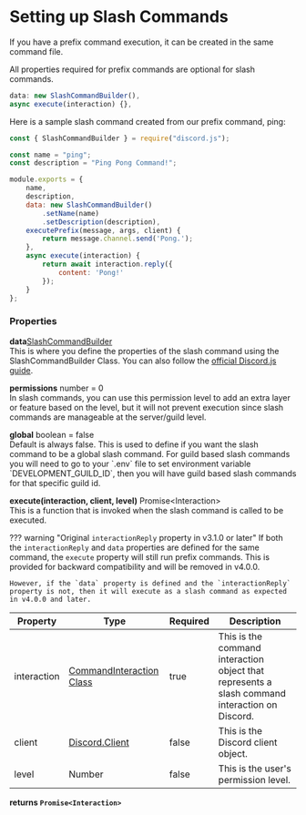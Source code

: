 # Setting up Slash Commands

If you have a prefix command execution, it can be created in the same command file. 

All properties required for prefix commands are optional for slash commands.


```javascript
data: new SlashCommandBuilder(),
async execute(interaction) {},
```

Here is a sample slash command created from our prefix command, ping:

```javascript
const { SlashCommandBuilder } = require("discord.js");

const name = "ping";
const description = "Ping Pong Command!";

module.exports = {
	name,
	description,
	data: new SlashCommandBuilder()
	    .setName(name)
	    .setDescription(description),
	executePrefix(message, args, client) {
		return message.channel.send('Pong.');
	},
	async execute(interaction) {
		return await interaction.reply({
			content: 'Pong!'
		});
	}
};
```

### Properties


<p>
  <strong>data</strong><span class="varType"><a href="https://discord.js.org/docs/packages/builders/1.6.0/SlashCommandBuilder:Class">SlashCommandBuilder</a></span><br/>
  This is where you define the properties of the slash command using the SlashCommandBuilder Class. You can also follow the <a href="https://discordjs.guide/creating-your-bot/slash-commands.html#individual-command-files">official Discord.js guide</a>.
</p>

<p>
  <strong>permissions</strong> <span class="varType">number</span> = 0  <span class="optional-label"></span><br/>
	In slash commands, you can use this permission level to add an extra layer or feature based on the level, but it will not prevent execution since slash commands are manageable at the server/guild level.
</p>

<p markdown>
  <strong>global</strong> <span class="varType">boolean</span> = false  <span class="optional-label"></span><br/>
	Default is always false. This is used to define if you want the slash command to be a global slash command. For guild based slash commands you will need to go to your `.env` file to set environment variable `DEVELOPMENT_GUILD_ID`, then you will have guild based slash commands for that specific guild id.  
</p>

<div markdown>
  <strong>execute(interaction, client, level)</strong>
  <span class="varType">Promise&lt;Interaction&gt;</span><br/>
  This is a function that is invoked when the slash command is called to be executed.

??? warning "Original `interactionReply` property in v3.1.0 or later"
    If both the `interactionReply` and `data` properties are defined for the same command, the `execute` property will still run prefix commands. This is provided for backward compatibility and will be removed in v4.0.0.

    However, if the `data` property is defined and the `interactionReply` property is not, then it will execute as a slash command as expected in v4.0.0 and later.

</div>


| Property      | Type                                                                                                      | Required | Description                                                  |
|---------------|-----------------------------------------------------------------------------------------------------------|----------|--------------------------------------------------------------|
| interaction | [CommandInteraction Class](https://discord.js.org/docs/packages/discord.js/main/CommandInteraction:Class) | true     | This is the command interaction object that represents a slash command interaction on Discord. |
| client        | [Discord.Client](https://discord.js.org/docs/packages/discord.js/main/BaseClient:Class)                   | false    | This is the Discord client object.                           |
| level         | Number                                                                                                    | false    | This is the user's permission level.                         |


**returns `Promise<Interaction>`**
